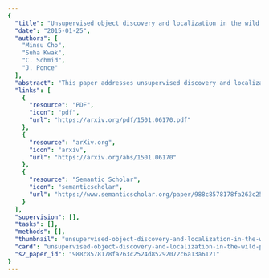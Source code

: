 ```yaml
---
{
  "title": "Unsupervised object discovery and localization in the wild: Part-based matching with bottom-up region proposals",
  "date": "2015-01-25",
  "authors": [
    "Minsu Cho",
    "Suha Kwak",
    "C. Schmid",
    "J. Ponce"
  ],
  "abstract": "This paper addresses unsupervised discovery and localization of dominant objects from a noisy image collection with multiple object classes. The setting of this problem is fully unsupervised, without even image-level annotations or any assumption of a single dominant class. This is far more general than typical colocalization, cosegmentation, or weakly-supervised localization tasks. We tackle the discovery and localization problem using a part-based region matching approach: We use off-the-shelf region proposals to form a set of candidate bounding boxes for objects and object parts. These regions are efficiently matched across images using a probabilistic Hough transform that evaluates the confidence for each candidate correspondence considering both appearance and spatial consistency. Dominant objects are discovered and localized by comparing the scores of candidate regions and selecting those that stand out over other regions containing them. Extensive experimental evaluations on standard benchmarks demonstrate that the proposed approach significantly outperforms the current state of the art in colocalization, and achieves robust object discovery in challenging mixed-class datasets.",
  "links": [
    {
      "resource": "PDF",
      "icon": "pdf",
      "url": "https://arxiv.org/pdf/1501.06170.pdf"
    },
    {
      "resource": "arXiv.org",
      "icon": "arxiv",
      "url": "https://arxiv.org/abs/1501.06170"
    },
    {
      "resource": "Semantic Scholar",
      "icon": "semanticscholar",
      "url": "https://www.semanticscholar.org/paper/988c8578178fa263c2524d85292072c6a13a6121"
    }
  ],
  "supervision": [],
  "tasks": [],
  "methods": [],
  "thumbnail": "unsupervised-object-discovery-and-localization-in-the-wild-part-based-matching-with-bottom-up-region-proposals-thumb.jpg",
  "card": "unsupervised-object-discovery-and-localization-in-the-wild-part-based-matching-with-bottom-up-region-proposals-card.jpg",
  "s2_paper_id": "988c8578178fa263c2524d85292072c6a13a6121"
}
---
```


